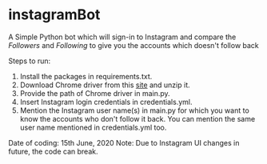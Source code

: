 # instagramBot

A Simple Python bot which will sign-in to Instagram and compare the *Followers* and *Following* to give you the accounts which doesn't follow back


Steps to run:

1. Install the packages in requirements.txt.
2. Download Chrome driver from this [site](https://chromedriver.chromium.org/downloads) and unzip it.
3. Provide the path of Chrome driver in main.py.
4. Insert Instagram login credentials in credentials.yml.
5. Mention the Instagram user name(s) in main.py for which you want to know the accounts who don't follow it back. You can mention the same user name mentioned in credentials.yml too. 


Date of coding: 15th June, 2020
Note: Due to Instagram UI changes in future, the code can break.
